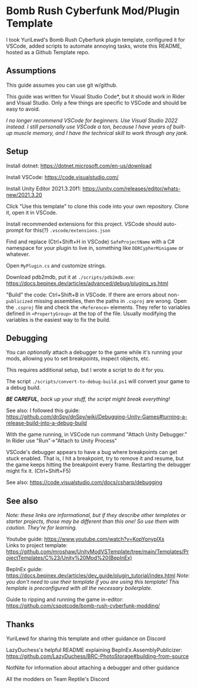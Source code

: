 # Bomb Rush Cyberfunk Mod/Plugin Template

I took YuriLewd's Bomb Rush Cyberfunk plugin template, configured it for VSCode, added scripts to automate annoying tasks, wrote this README, hosted as a Github Template repo.

## Assumptions

This guide assumes you can use git w/github.

This guide was written for Visual Studio Code*, but it should work in Rider and Visual Studio.  Only a few things are
specific to VSCode and should be easy to avoid.

*I no longer recommend VSCode for beginners.  Use Visual Studio 2022 instead.  I still *personally* use VSCode a ton, because I have years of built-up muscle memory,
and I have the technical skill to work through any jank.*

## Setup

Install dotnet: https://dotnet.microsoft.com/en-us/download

Install VSCode: https://code.visualstudio.com/

Install Unity Editor 2021.3.20f1: https://unity.com/releases/editor/whats-new/2021.3.20

Click "Use this template" to clone this code into your own repository.  Clone it, open it in VSCode.

Install recommended extensions for this project.  VSCode should auto-prompt for this(?) `.vscode/extensions.json`

Find and replace (Ctrl+Shift+H in VSCode) `SafeProjectName` with a C# namespace for your plugin to live in, something like `DDRCypherMinigame` or whatever.

<!-- Open `AssemblyInfo.cs` and set a GUID at a minimum, also customize the other fields.  Ctrl+Shift+P, "Copy new UUID to clipboard", paste it in. -->

Open `MyPlugin.cs` and customize strings.

Download pdb2mdb, put it at `./scripts/pdb2mdb.exe`: https://docs.bepinex.dev/articles/advanced/debug/plugins_vs.html

<!-- Generate publicized game dll.  PowerShell script `./scripts/generate-publicized-assemblies.ps1` may do the trick. If it's confused about install location of BRC,
pass as `./scripts/generate-publicized-assemblies.ps1 -brcInstallDirectory PATH_HERE` or jump to next step to fix `.csproj` variables and then come back. -->

"Build" the code: Ctrl+Shift+B in VSCode.  If there are errors about non-`publicized` missing assemblies,
then the paths in `.csproj` are wrong. Open the `.csproj` file and check
the `<Reference>` elements.  They refer to variables defined in `<PropertyGroup>` at the top of the file.  Usually modifying the variables is the easiest
way to fix the build.

## Debugging

You can _optionally_ attach a debugger to the game while it's running your mods, allowing you to set breakpoints, inspect objects, etc.

This requires additional setup, but I wrote a script to do it for you.

The script `./scripts/convert-to-debug-build.ps1` will convert your game to a debug build.

_**BE CAREFUL**, back up your stuff, the script might break everything!_

See also: I followed this guide: https://github.com/dnSpy/dnSpy/wiki/Debugging-Unity-Games#turning-a-release-build-into-a-debug-build  

With the game running, in VSCode run command "Attach Unity Debugger."  In Rider use "Run"->"Attach to Unity Process"

VSCode's debugger appears to have a bug where breakpoints can get stuck enabled. That is, I hit a breakpoint, try to remove it and resume, but the game keeps hitting the breakpoint every frame.  Restarting the debugger might fix it. (Ctrl+Shift+F5)

See also: https://code.visualstudio.com/docs/csharp/debugging

## See also

*Note: these links are informational, but if they describe other templates or starter projects, those may be different than this one! So use them with caution. They're for learning.*

Youtube guide: https://www.youtube.com/watch?v=KopYonyplXs  
Links to project template: https://github.com/mroshaw/UnityModVSTemplate/tree/main/Templates/ProjectTemplates/C%23/Unity%20Mod%20(BepInEx)

BepInEx guide: https://docs.bepinex.dev/articles/dev_guide/plugin_tutorial/index.html
*Note: you don't need to use their template if you are using this template!  This template is preconfigured with all the necessary boilerplate.*

Guide to ripping and running the game in-editor: https://github.com/cspotcode/bomb-rush-cyberfunk-modding/

## Thanks

YuriLewd for sharing this template and other guidance on Discord

LazyDuchess's helpful README explaining BepInEx.AssemblyPublicizer: https://github.com/LazyDuchess/BRC-PhotoStorage#building-from-source

NotNite for information about attaching a debugger and other guidance

All the modders on Team Reptile's Discord
